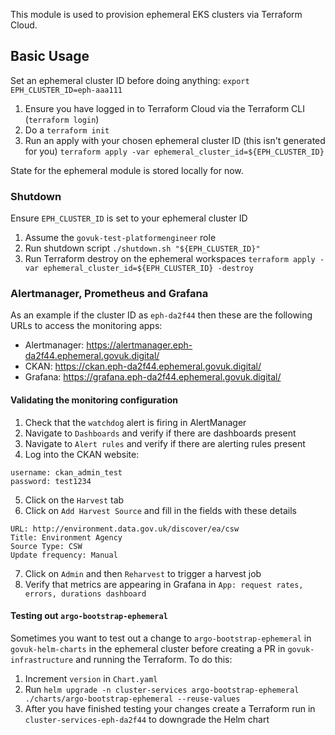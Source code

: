 This module is used to provision ephemeral EKS clusters via Terraform Cloud.

## Basic Usage

Set an ephemeral cluster ID before doing anything: `export EPH_CLUSTER_ID=eph-aaa111`

1. Ensure you have logged in to Terraform Cloud via the Terraform CLI (`terraform login`)
2. Do a `terraform init`
3. Run an apply with your chosen ephemeral cluster ID (this isn't generated for you)
   `terraform apply -var ephemeral_cluster_id=${EPH_CLUSTER_ID}`

State for the ephemeral module is stored locally for now.

### Shutdown

Ensure `EPH_CLUSTER_ID` is set to your ephemeral cluster ID

1. Assume the `govuk-test-platformengineer` role
2. Run shutdown script
   `./shutdown.sh "${EPH_CLUSTER_ID}"`
3. Run Terraform destroy on the ephemeral workspaces
   `terraform apply -var ephemeral_cluster_id=${EPH_CLUSTER_ID} -destroy`

### Alertmanager, Prometheus and Grafana

As an example if the cluster ID as `eph-da2f44` then these are the following URLs to access the monitoring apps:

- Alertmanager: https://alertmanager.eph-da2f44.ephemeral.govuk.digital/
- CKAN:  https://ckan.eph-da2f44.ephemeral.govuk.digital/
- Grafana: https://grafana.eph-da2f44.ephemeral.govuk.digital/

#### Validating the monitoring configuration

1. Check that the `watchdog` alert is firing in AlertManager
2. Navigate to `Dashboards` and verify if there are dashboards present
3. Navigate to `Alert rules` and verify if there are alerting rules present
4. Log into the CKAN website:

```
username: ckan_admin_test
password: test1234
```

5. Click on the `Harvest` tab
6. Click on `Add Harvest Source` and fill in the fields with these details
```
URL: http://environment.data.gov.uk/discover/ea/csw
Title: Environment Agency
Source Type: CSW
Update frequency: Manual
```

7. Click on `Admin` and then `Reharvest` to trigger a harvest job
8. Verify that metrics are appearing in Grafana in `App: request rates, errors, durations dashboard`

#### Testing out `argo-bootstrap-ephemeral`

Sometimes you want to test out a change to `argo-bootstrap-ephemeral` in `govuk-helm-charts` in the ephemeral cluster before creating a PR in `govuk-infrastructure` and running the Terraform. To do this:

1. Increment `version` in `Chart.yaml`
2. Run `helm upgrade -n cluster-services argo-bootstrap-ephemeral ./charts/argo-bootstrap-ephemeral --reuse-values`
3. After you have finished testing your changes create a Terraform run in `cluster-services-eph-da2f44` to downgrade the Helm chart


